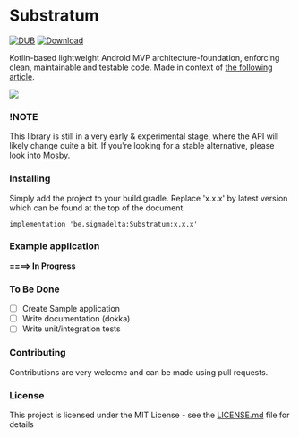 # Substratum
[![DUB](https://img.shields.io/dub/l/vibe-d.svg)]() [![Download](https://api.bintray.com/packages/sigmadeltasoftware/Substratum/Substratum/images/download.svg) ](https://bintray.com/sigmadeltasoftware/Substratum/Substratum/_latestVersion)

Kotlin-based lightweight Android MVP architecture-foundation, enforcing clean, maintainable and testable code. Made in context of [the following article](https://medium.com/@bojanbelic/iaa-2-touching-base-with-architecture-basics-mvp-clean-architectures-package-by-feature-1f2ee92ee4e8).

![](https://cdn-images-1.medium.com/max/1600/1*H0KafhijuPhqgSJsdUn_8Q.png)

### !NOTE
This library is still in a very early & experimental stage, where the API will likely change quite a bit. If you're looking for a stable alternative, please look into [Mosby](https://github.com/sockeqwe/mosby). 

### Installing
Simply add the project to your build.gradle. Replace 'x.x.x' by latest version which can be found at the top of the document.

```
implementation 'be.sigmadelta:Substratum:x.x.x'
```
### Example application
__====> In Progress__

### To Be Done
- [ ] Create Sample application
- [ ] Write documentation (dokka)
- [ ] Write unit/integration tests

### Contributing
Contributions are very welcome and can be made using pull requests.

### License
This project is licensed under the MIT License - see the [LICENSE.md](LICENSE.md) file for details

